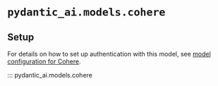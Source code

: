 # `pydantic_ai.models.cohere`

## Setup

For details on how to set up authentication with this model, see [model configuration for Cohere](../../models/cohere.md).

::: pydantic_ai.models.cohere
